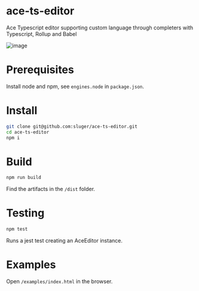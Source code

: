 # ace-ts-editor
Ace Typescript editor supporting custom language through completers with Typescript, Rollup and Babel

![image](https://user-images.githubusercontent.com/5220584/169692104-e0ce3201-8aa5-476d-9ce7-089eac3ce625.png)

# Prerequisites
Install node and npm, see `engines.node` in `package.json`.

# Install
```bash
git clone git@github.com:sluger/ace-ts-editor.git
cd ace-ts-editor
npm i
```

# Build
```bash
npm run build
```
Find the artifacts in the `/dist` folder.

# Testing
```bash
npm test
```
Runs a jest test creating an AceEditor instance.

# Examples
Open `/examples/index.html` in the browser.
